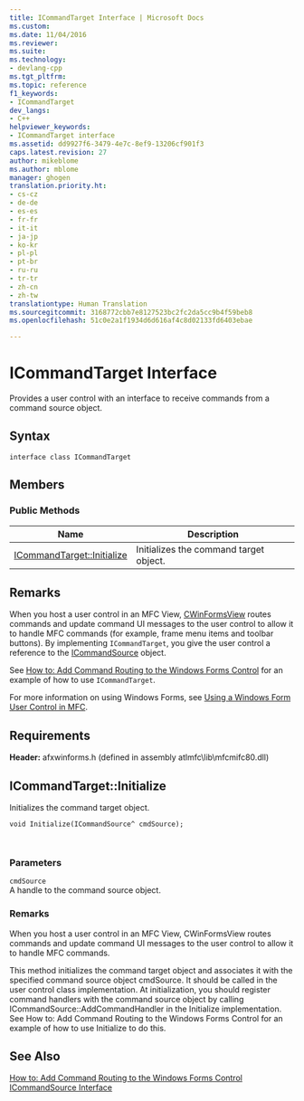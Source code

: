 ```yaml
---
title: ICommandTarget Interface | Microsoft Docs
ms.custom: 
ms.date: 11/04/2016
ms.reviewer: 
ms.suite: 
ms.technology:
- devlang-cpp
ms.tgt_pltfrm: 
ms.topic: reference
f1_keywords:
- ICommandTarget
dev_langs:
- C++
helpviewer_keywords:
- ICommandTarget interface
ms.assetid: dd9927f6-3479-4e7c-8ef9-13206cf901f3
caps.latest.revision: 27
author: mikeblome
ms.author: mblome
manager: ghogen
translation.priority.ht:
- cs-cz
- de-de
- es-es
- fr-fr
- it-it
- ja-jp
- ko-kr
- pl-pl
- pt-br
- ru-ru
- tr-tr
- zh-cn
- zh-tw
translationtype: Human Translation
ms.sourcegitcommit: 3168772cbb7e8127523bc2fc2da5cc9b4f59beb8
ms.openlocfilehash: 51c0e2a1f1934d6d616af4c8d02133fd6403ebae

---
```

# ICommandTarget Interface
Provides a user control with an interface to receive commands from a command source object.  
  
## Syntax  
  
```  
interface class ICommandTarget  
```  
  
## Members  
  
### Public Methods  
  
|Name|Description|  
|----------|-----------------|  
|[ICommandTarget::Initialize](#icommandtarget__initialize)|Initializes the command target object.|  
  
## Remarks  
 When you host a user control in an MFC View, [CWinFormsView](../../mfc/reference/cwinformsview-class.md) routes commands and update command UI messages to the user control to allow it to handle MFC commands (for example, frame menu items and toolbar buttons). By implementing `ICommandTarget`, you give the user control a reference to the [ICommandSource](../../mfc/reference/icommandsource-interface.md) object.  
  
 See [How to: Add Command Routing to the Windows Forms Control](../../dotnet/how-to-add-command-routing-to-the-windows-forms-control.md) for an example of how to use `ICommandTarget`.  
  
 For more information on using Windows Forms, see [Using a Windows Form User Control in MFC](../../dotnet/using-a-windows-form-user-control-in-mfc.md).  
  
## Requirements  
 **Header:** afxwinforms.h (defined in assembly atlmfc\lib\mfcmifc80.dll)  
  
##  <a name="icommandtarget__initialize"></a> ICommandTarget::Initialize  
 Initializes the command target object.  
  
```  
void Initialize(ICommandSource^ cmdSource);

 
```  
  
### Parameters  
 `cmdSource`  
 A handle to the command source object.  
  
### Remarks  
 When you host a user control in an MFC View, CWinFormsView routes commands and update command UI messages to the user control to allow it to handle MFC commands.  
  
 This method initializes the command target object and associates it with the specified command source object cmdSource. It should be called in the user control class implementation. At initialization, you should register command handlers with the command source object by calling ICommandSource::AddCommandHandler in the Initialize implementation. See How to: Add Command Routing to the Windows Forms Control for an example of how to use Initialize to do this.  
  
## See Also  
 [How to: Add Command Routing to the Windows Forms Control](../../dotnet/how-to-add-command-routing-to-the-windows-forms-control.md)   
 [ICommandSource Interface](../../mfc/reference/icommandsource-interface.md)






<!--HONumber=Jan17_HO1-->


